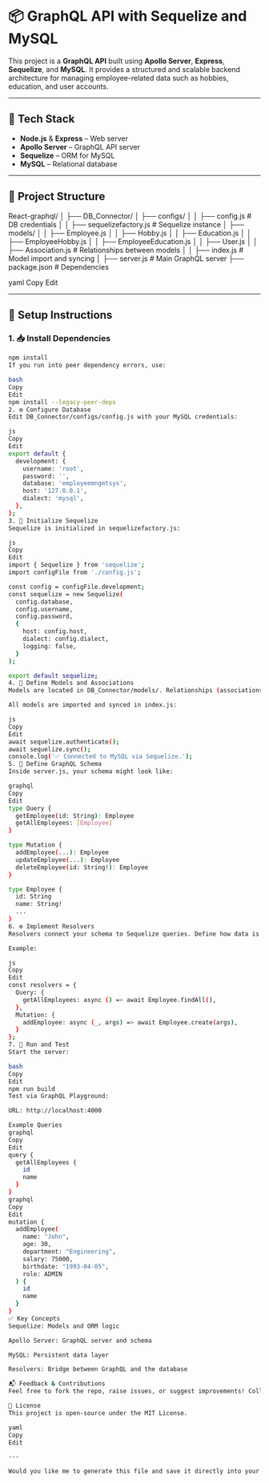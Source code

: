 # 📦 GraphQL API with Sequelize and MySQL

This project is a **GraphQL API** built using **Apollo Server**, **Express**, **Sequelize**, and **MySQL**. It provides a structured and scalable backend architecture for managing employee-related data such as hobbies, education, and user accounts.

---

## 🚀 Tech Stack

- **Node.js** & **Express** – Web server
- **Apollo Server** – GraphQL API server
- **Sequelize** – ORM for MySQL
- **MySQL** – Relational database

---

## 📁 Project Structure

React-graphql/
│
├── DB_Connector/
│ ├── configs/
│ │ ├── config.js # DB credentials
│ │ ├── sequelizefactory.js # Sequelize instance
│ ├── models/
│ │ ├── Employee.js
│ │ ├── Hobby.js
│ │ ├── Education.js
│ │ ├── EmployeeHobby.js
│ │ ├── EmployeeEducation.js
│ │ ├── User.js
│ │ ├── Association.js # Relationships between models
│ │ ├── index.js # Model import and syncing
│
├── server.js # Main GraphQL server
├── package.json # Dependencies

yaml
Copy
Edit

---

## 🔧 Setup Instructions

### 1. 📥 Install Dependencies

```bash
npm install
If you run into peer dependency errors, use:

bash
Copy
Edit
npm install --legacy-peer-deps
2. ⚙️ Configure Database
Edit DB_Connector/configs/config.js with your MySQL credentials:

js
Copy
Edit
export default {
  development: {
    username: 'root',
    password: '',
    database: 'employeemngmtsys',
    host: '127.0.0.1',
    dialect: 'mysql',
  },
};
3. 🔌 Initialize Sequelize
Sequelize is initialized in sequelizefactory.js:

js
Copy
Edit
import { Sequelize } from 'sequelize';
import configFile from './config.js';

const config = configFile.development;
const sequelize = new Sequelize(
  config.database,
  config.username,
  config.password,
  {
    host: config.host,
    dialect: config.dialect,
    logging: false,
  }
);

export default sequelize;
4. 🧱 Define Models and Associations
Models are located in DB_Connector/models/. Relationships (associations) are declared in Association.js using belongsToMany().

All models are imported and synced in index.js:

js
Copy
Edit
await sequelize.authenticate();
await sequelize.sync();
console.log('✅ Connected to MySQL via Sequelize.');
5. 🧬 Define GraphQL Schema
Inside server.js, your schema might look like:

graphql
Copy
Edit
type Query {
  getEmployee(id: String): Employee
  getAllEmployees: [Employee]
}

type Mutation {
  addEmployee(...): Employee
  updateEmployee(...): Employee
  deleteEmployee(id: String!): Employee
}

type Employee {
  id: String
  name: String!
  ...
}
6. ⚙️ Implement Resolvers
Resolvers connect your schema to Sequelize queries. Define how data is fetched and modified.

Example:

js
Copy
Edit
const resolvers = {
  Query: {
    getAllEmployees: async () => await Employee.findAll(),
  },
  Mutation: {
    addEmployee: async (_, args) => await Employee.create(args),
  }
};
7. 🧪 Run and Test
Start the server:

bash
Copy
Edit
npm run build
Test via GraphQL Playground:

URL: http://localhost:4000

Example Queries
graphql
Copy
Edit
query {
  getAllEmployees {
    id
    name
  }
}
graphql
Copy
Edit
mutation {
  addEmployee(
    name: "John",
    age: 30,
    department: "Engineering",
    salary: 75000,
    birthdate: "1993-04-05",
    role: ADMIN
  ) {
    id
    name
  }
}
✅ Key Concepts
Sequelize: Models and ORM logic

Apollo Server: GraphQL server and schema

MySQL: Persistent data layer

Resolvers: Bridge between GraphQL and the database

📬 Feedback & Contributions
Feel free to fork the repo, raise issues, or suggest improvements! Collaboration is welcome.

📜 License
This project is open-source under the MIT License.

yaml
Copy
Edit

---

Would you like me to generate this file and save it directly into your project as `README.md`?
